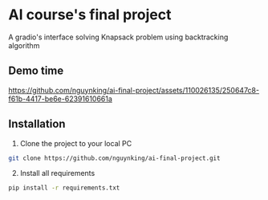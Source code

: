 # AI course's final project
A gradio's interface solving Knapsack problem using backtracking algorithm

## Demo time
https://github.com/nguynking/ai-final-project/assets/110026135/250647c8-f61b-4417-be6e-62391610661a

## Installation
1. Clone the project to your local PC
```bash
git clone https://github.com/nguynking/ai-final-project.git
```

2. Install all requirements
```bash
pip install -r requirements.txt
```
